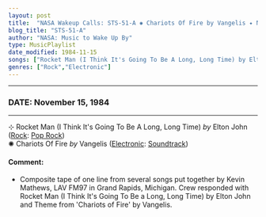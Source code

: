 ```yaml
---
layout: post
title:  "NASA Wakeup Calls: STS-51-A ✺ Chariots Of Fire by Vangelis ✦ November 15, 1984"
blog_title: "STS-51-A"
author: "NASA: Music to Wake Up By"
type: MusicPlaylist
date_modified: 1984-11-15
songs: ["Rocket Man (I Think It's Going To Be A Long, Long Time) by Elton John", "Chariots Of Fire by Vangelis"]
genres: ["Rock","Electronic"]
---
```


----
### DATE: November 15, 1984
----
⊹ Rocket Man (I Think It's Going To Be A Long, Long Time) *by* Elton John ([Rock](https://www.discogs.com/genre/Rock): [Pop Rock](https://www.discogs.com/style/Pop%20Rock)) <a target="blank_" href="https://www.discogs.com/Elton-John-Rocket-Man-I-Think-Its-Going-To-Be-A-Long-Long-Time/release/4733658">
    <i class="fas fa-compact-disc"
       title="Discogs entry for this song"
       alt="Discogs entry for this song"
       style="font-size: 1.1em;"></i></a>
      &nbsp;<br />
✺ Chariots Of Fire *by* Vangelis ([Electronic](https://www.discogs.com/genre/Electronic): [Soundtrack](https://www.discogs.com/style/Soundtrack)) <a target="blank_" href="https://www.discogs.com/Vangelis-Chariots-Of-Fire/master/6111">
    <i class="fas fa-compact-disc"
       title="Discogs entry for this song"
       alt="Discogs entry for this song"
       style="font-size: 1.1em;"></i></a>
    

#### Comment:
* Composite tape of one line from several songs put together by Kevin Mathews, LAV FM97 in Grand Rapids, Michigan. Crew responded with Rocket Man (I Think It's Going To Be a Long, Long Time) by Elton John and Theme from 'Chariots of Fire' by Vangelis.




<br/>
<center>
	<a target="_blank"
	   href="https://twitter.com/intent/tweet?hashtags=Space,NASA,Playlist,NASAWakeupCalls,SpaceProgram&text=🚀 {{ page.author}}, {{ page.title }}. {{ site.url }}{{ page.url }}&via=nasawakeupcalls"><i class="fab fa-twitter" title="Tweet this page" alt="Tweet this page" style="font-size: 1.3em;"></i></a>
	&nbsp; 	<i class="fas fa-user-astronaut" style="font-size: 1.5em;"></i> &nbsp;
    <a id="custom_amazon_link"
       type="amzn" search="#"
       category="popular music">
    <i class="fab fa-amazon" style="font-size: 1.3em;"></i></a>
</center>

<!-- Randomly resolve an individual entry from a song array -->
<script src="/assets/javascript/seedrandom.min.js"></script>
<script>
  var wake_me_up = ["Rocket Man (I Think It's Going To Be A Long, Long Time) by Elton John", "Chariots Of Fire by Vangelis"];
  var prng = new Math.seedrandom();
  function randomSong() {
    song = wake_me_up[Math.floor(Math.random() * wake_me_up.length)];
    var amazon_link = document.getElementById("custom_amazon_link");
    amazon_link.setAttribute("search", song);
  }
  window.onload = randomSong();
</script>

